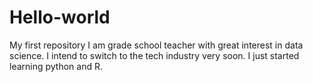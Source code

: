 # Hello-world
My first repository
I am grade school teacher with great interest in data science. I intend to switch to the tech industry very soon. I just started learning python and R.
